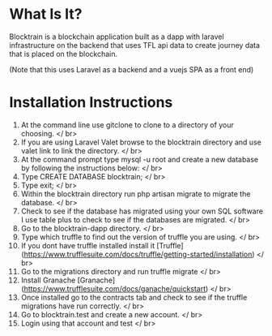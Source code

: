 # What Is It? 
Blocktrain is a blockchain application built as a dapp with laravel infrastructure on the backend that uses TFL api data to create journey data that is placed on the blockchain. 

(Note that this uses Laravel as a backend and a vuejs SPA as a front end)


# Installation Instructions
1. At the command line use gitclone to clone to a directory of your choosing. </ br>
2. If you are using Laravel Valet browse to the blocktrain directory and use valet link to link the directory. </ br> 
3. At the command prompt type mysql -u root and create a new database by following the instructions below: </ br> 
4. Type CREATE DATABASE blocktrain; </ br> 
5. Type exit; </ br> 
6. Within the blocktrain directory run php artisan migrate to migrate the database. </ br> 
7. Check to see if the database has migrated using your own SQL software I use table plus to check to see if the databases are migrated. </ br> 
8. Go to the blocktrain-dapp directory. </ br>  
9. Type which truffle to find out the version of truffle you are using. </ br> 
10. If you dont have truffle installed install it [Truffle] (https://www.trufflesuite.com/docs/truffle/getting-started/installation) </ br> 
11. Go to the migrations directory and run truffle migrate </ br> 
12. Install Granache [Granache] (https://www.trufflesuite.com/docs/ganache/quickstart) </ br> 
13. Once installed go to the contracts tab and check to see if the truffle migrations have run correctly. </ br> 
14. Go to blocktrain.test and create a new account. </ br> 
15. Login using that account and test </ br> 

